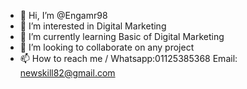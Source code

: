 - 👋 Hi, I’m @Engamr98
- 👀 I’m interested in Digital Marketing
- 🌱 I’m currently learning Basic of Digital Marketing
- 💞️ I’m looking to collaborate on any project
- 📫 How to reach me / Whatsapp:01125385368
Email: newskill82@gmail.com

<!---
Engamr98/Engamr98 is a ✨ special ✨ repository because its `README.md` (this file) appears on your GitHub profile.
You can click the Preview link to take a look at your changes.
--->
